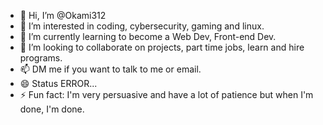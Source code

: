 - 👋 Hi, I’m @Okami312
- 👀 I’m interested in coding, cybersecurity, gaming and linux.
- 🌱 I’m currently learning to become a Web Dev, Front-end Dev.
- 💞️ I’m looking to collaborate on projects, part time jobs, learn and hire programs.
- 📫 DM me if you want to talk to me or email.
- 😄 Status ERROR...
- ⚡ Fun fact: I'm very persuasive and have a lot of patience but when I'm done, I'm done.

<!---
Okami312/Okami312 is a ✨ special ✨ repository because its `README.md` (this file) appears on your GitHub profile.
You can click the Preview link to take a look at your changes.
--->
